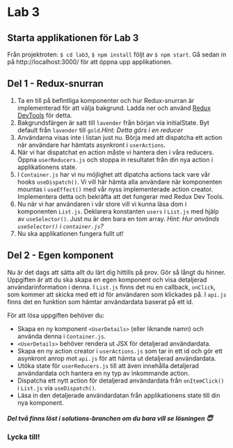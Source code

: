 # Lab 3

## Starta applikationen för Lab 3

Från projektroten: `$ cd lab3`, `$ npm install` följt av `$ npm start`. Gå sedan in på http://localhost:3000/ för att öppna upp applikationen.

## Del 1 - Redux-snurran

1. Ta en till på befintliga komponenter och hur Redux-snurran är implementerad för att välja bakgrund. Ladda ner och använd [Redux DevTools](https://chrome.google.com/webstore/detail/redux-devtools/lmhkpmbekcpmknklioeibfkpmmfibljd) för detta.
2. Bakgrundsfärgen är satt till `lavender` från början via initialState. Byt default från `lavender` till `gold`._Hint: Detta görs i en reducer_
3. Användarna visas inte i listan just nu. Börja med att dispatcha ett action när användare har hämtats asynkront i `userActions`.
4. När vi har dispatchat en action måste vi hantera den i våra reducers. Öppna `userReducers.js` och stoppa in resultatet från din nya action i applikationens state.
5. I `Container.js` har vi nu möjlighet att dipatcha actions tack vare vår hooks `useDispatch()`. Vi vill här hämta alla användare när komponenten mountas i `useEffect()` med vår nyss implementerade action creator. Implementera detta och bekräfta att det fungerar med Redux Dev Tools.
6. Nu när vi har användaren i vår store vill vi kunna läsa dom i komponenten `List.js`. Deklarera konstanten `users` i `List.js` med hjälp av `useSelector()`. Just nu är den bara en tom array. _Hint: Hur används `useSelector()` i `container.js`?_
7. Nu ska applikationen fungera fullt ut!

## Del 2 - Egen komponent

Nu är det dags att sätta allt du lärt dig hittills på prov. Gör så långt du hinner. Uppgiften är att du ska skapa en egen komponent och visa detaljerad användarinformation i denna. I `List.js` finns det nu en callback, `onClick`, som kommer att skicka med ett id för användaren som klickades på. I `api.js` finns det en funktion som hämtar användardata baserat på ett id.

För att lösa uppgiften behöver du:

- Skapa en ny komponent `<UserDetails>` (eller liknande namn) och använda denna i `Container.js`.
- `<UserDetails>` behöver rendera ut JSX för detaljerad användardata.
- Skapa en ny action creator i `userActions.js` som tar in ett id och gör ett asynkront anrop mot `api.js` för att hämta ut detaljerad användardata.
- Utöka state för `userReducers.js` till att även innehålla detaljerad användardata och hantera en ny typ av inkommande action.
- Dispatcha ett nytt action för detaljerad användardata från `onItemClick()` i `List.js` via `useDispatch()`.
- Läsa in den detaljerade användardatan från applikationens state till din nya komponent.

##### _Del två finns löst i solutions-branchen om du bara vill se lösningen_ 😇

### Lycka till!
